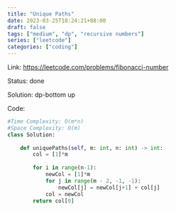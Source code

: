 ```yaml
---
title: "Unique Paths"
date: 2023-03-25T18:24:21+08:00
draft: false
tags: ["medium", "dp", "recursive numbers"]
series: ["leetcode"]
categories: ["coding"]
---
```


Link: https://leetcode.com/problems/fibonacci-number

Status: done

Solution: dp-bottom up

Code:
```python
#Time Complexity: O(m*n)
#Space Complexity: O(m)
class Solution:
    
    def uniquePaths(self, m: int, n: int) -> int:
        col = [1]*m
        
        for i in range(n-1):
            newCol = [1]*m
            for j in range(m - 2, -1, -1):
                newCol[j] = newCol[j+1] + col[j]
            col = newCol
        return col[0]
```

